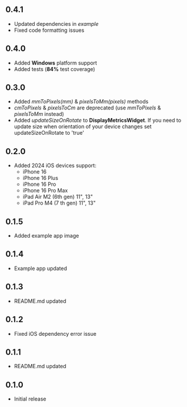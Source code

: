 <!-- ## 0.5.0
* Refactored plugin to follow the federated plugin architecture
* Added Web support -->

## 0.4.1
* Updated dependencies in *example*
* Fixed code formatting issues

## 0.4.0
* Added **Windows** platform support
* Added tests (**84%** test coverage)

## 0.3.0
* Added *mmToPixels(mm)* & *pixelsToMm(pixels)* methods
* *cmToPixels* & *pixelsToCm* are deprecated (use *mmToPixels* & *pixelsToMm* instead)
* Added *updateSizeOnRotate* to **DisplayMetricsWidget**. If you need to update size when orientation of your device changes set updateSizeOnRotate to 'true'

## 0.2.0
* Added 2024 iOS devices support:
  * iPhone 16
  * iPhone 16 Plus
  * iPhone 16 Pro
  * iPhone 16 Pro Max
  * iPad Air M2 (6th gen) 11", 13"
  * iPad Pro M4 (7 th gen) 11", 13"

## 0.1.5
* Added example app image

## 0.1.4
* Example app updated

## 0.1.3
* README.md updated

## 0.1.2
* Fixed iOS dependency error issue

## 0.1.1
* README.md updated

## 0.1.0
* Initial release
